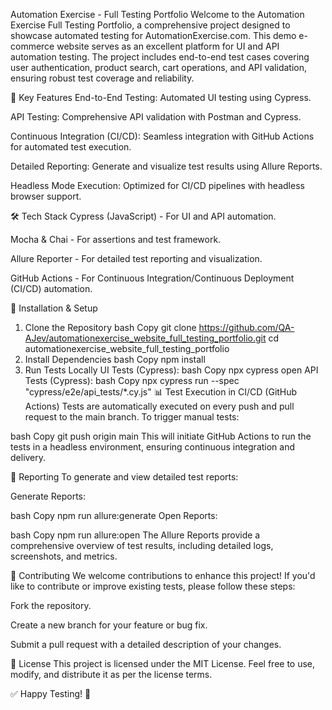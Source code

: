 Automation Exercise - Full Testing Portfolio
Welcome to the Automation Exercise Full Testing Portfolio, a comprehensive project designed to showcase automated testing for AutomationExercise.com. This demo e-commerce website serves as an excellent platform for UI and API automation testing. The project includes end-to-end test cases covering user authentication, product search, cart operations, and API validation, ensuring robust test coverage and reliability.

📌 Key Features
End-to-End Testing: Automated UI testing using Cypress.

API Testing: Comprehensive API validation with Postman and Cypress.

Continuous Integration (CI/CD): Seamless integration with GitHub Actions for automated test execution.

Detailed Reporting: Generate and visualize test results using Allure Reports.

Headless Mode Execution: Optimized for CI/CD pipelines with headless browser support.

🛠 Tech Stack
Cypress (JavaScript) - For UI and API automation.

Mocha & Chai - For assertions and test framework.

Allure Reporter - For detailed test reporting and visualization.

GitHub Actions - For Continuous Integration/Continuous Deployment (CI/CD) automation.

🚀 Installation & Setup
1. Clone the Repository
bash
Copy
git clone https://github.com/QA-AJev/automationexercise_website_full_testing_portfolio.git
cd automationexercise_website_full_testing_portfolio
2. Install Dependencies
bash
Copy
npm install
3. Run Tests Locally
UI Tests (Cypress):
bash
Copy
npx cypress open
API Tests (Cypress):
bash
Copy
npx cypress run --spec "cypress/e2e/api_tests/*.cy.js"
📊 Test Execution in CI/CD (GitHub Actions)
Tests are automatically executed on every push and pull request to the main branch. To trigger manual tests:

bash
Copy
git push origin main
This will initiate GitHub Actions to run the tests in a headless environment, ensuring continuous integration and delivery.

📄 Reporting
To generate and view detailed test reports:

Generate Reports:

bash
Copy
npm run allure:generate
Open Reports:

bash
Copy
npm run allure:open
The Allure Reports provide a comprehensive overview of test results, including detailed logs, screenshots, and metrics.

📢 Contributing
We welcome contributions to enhance this project! If you'd like to contribute or improve existing tests, please follow these steps:

Fork the repository.

Create a new branch for your feature or bug fix.

Submit a pull request with a detailed description of your changes.

📜 License
This project is licensed under the MIT License. Feel free to use, modify, and distribute it as per the license terms.

✅ Happy Testing! 🎉
